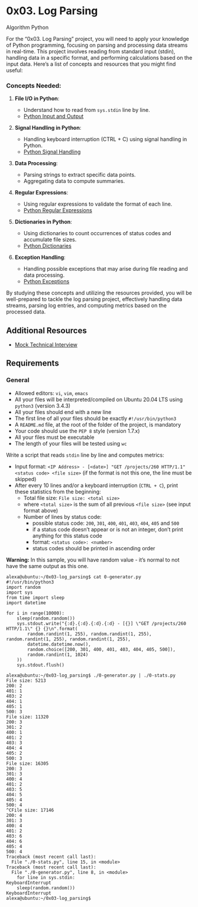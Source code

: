 <h1>0x03. Log Parsing</h1>

Algorithm Python<br>

<div class="panel-body">
    <p>For the &ldquo;0x03. Log Parsing&rdquo; project, you will need to apply your knowledge of Python programming, focusing on parsing and processing data streams in real-time. 
This project involves reading from standard input (stdin), handling data in a specific format, and performing calculations based on the input data. 
Here&rsquo;s a list of concepts and resources that you might find useful:</p>

<h3>Concepts Needed:</h3>

<ol>
<li><p><strong>File I/O in Python</strong>:</p>

<ul>
<li>Understand how to read from <code>sys.stdin</code> line by line.</li>
<li><a href="https://docs.python.org/3/tutorial/inputoutput.html" title="Python Input and Output" target="_blank">Python Input and Output</a></li>
</ul></li>
<li><p><strong>Signal Handling in Python</strong>:</p>

<ul>
<li>Handling keyboard interruption (CTRL + C) using signal handling in Python.</li>
<li><a href="https://docs.python.org/3/library/signal.html" title="Python Signal Handling" target="_blank">Python Signal Handling</a></li>
</ul></li>
<li><p><strong>Data Processing</strong>:</p>

<ul>
<li>Parsing strings to extract specific data points.</li>
<li>Aggregating data to compute summaries.</li>
</ul></li>
<li><p><strong>Regular Expressions</strong>:</p>

<ul>
<li>Using regular expressions to validate the format of each line.</li>
<li><a href="https://docs.python.org/3/library/re.html" title="Python Regular Expressions" target="_blank">Python Regular Expressions</a></li>
</ul></li>
<li><p><strong>Dictionaries in Python</strong>:</p>

<ul>
<li>Using dictionaries to count occurrences of status codes and accumulate file sizes.</li>
<li><a href="https://docs.python.org/3/tutorial/datastructures.html#dictionaries" title="Python Dictionaries" target="_blank">Python Dictionaries</a></li>
</ul></li>
<li><p><strong>Exception Handling</strong>:</p>

<ul>
<li>Handling possible exceptions that may arise during file reading and data processing.</li>
<li><a href="https://docs.python.org/3/tutorial/errors.html" title="Python Exceptions" target="_blank">Python Exceptions</a></li>
</ul></li>
</ol>

<p>By studying these concepts and utilizing the resources provided, you will be well-prepared to tackle the log parsing project, effectively handling data streams, parsing log entries, and computing metrics based on the processed data.</p>

<h2>Additional Resources</h2>

<ul>
<li><a href="https://www.youtube.com/watch?feature=shared&v=5dRTK-_Bzd0" title="Mock Technical Interview" target="_blank">Mock Technical Interview</a></li>
</ul>

<h2>Requirements</h2>

<h3>General</h3>

<ul>
<li>Allowed editors: <code>vi</code>, <code>vim</code>, <code>emacs</code></li>
<li>All your files will be interpreted/compiled on Ubuntu 20.04 LTS using <code>python3</code> (version 3.4.3)</li>
<li>All your files should end with a new line</li>
<li>The first line of all your files should be exactly <code>#!/usr/bin/python3</code></li>
<li>A <code>README.md</code> file, at the root of the folder of the project, is mandatory</li>
<li>Your code should use the <code>PEP 8</code> style (version 1.7.x)</li>
<li>All your files must be executable</li>
<li>The length of your files will be tested using <code>wc</code></li>
</ul>

  </div>

<p>Write a script that reads <code>stdin</code> line by line and computes metrics:</p>

<ul>
<li>Input format: <code>&lt;IP Address&gt; - [&lt;date&gt;] &quot;GET /projects/260 HTTP/1.1&quot; &lt;status code&gt; &lt;file size&gt;</code> (if the format is not this one, the line must be skipped)</li>
<li>After every 10 lines and/or a keyboard interruption (<code>CTRL + C</code>), print these statistics from the beginning:

<ul>
<li>Total file size: <code>File size: &lt;total size&gt;</code></li>
<li>where <code>&lt;total size&gt;</code> is the sum of all previous <code>&lt;file size&gt;</code> (see input format above)</li>
<li>Number of lines by status code: 

<ul>
<li>possible status code: <code>200</code>, <code>301</code>, <code>400</code>, <code>401</code>, <code>403</code>, <code>404</code>, <code>405</code> and <code>500</code></li>
<li>if a status code doesn&rsquo;t appear or is not an integer, don&rsquo;t print anything for this status code</li>
<li>format: <code>&lt;status code&gt;: &lt;number&gt;</code></li>
<li>status codes should be printed in ascending order</li>
</ul></li>
</ul></li>
</ul>

<p><strong>Warning:</strong> In this sample, you will have random value - it&rsquo;s normal to not have the same output as this one.</p>

<pre><code>alexa@ubuntu:~/0x03-log_parsing$ cat 0-generator.py
#!/usr/bin/python3
import random
import sys
from time import sleep
import datetime

for i in range(10000):
    sleep(random.random())
    sys.stdout.write(&quot;{:d}.{:d}.{:d}.{:d} - [{}] \&quot;GET /projects/260 HTTP/1.1\&quot; {} {}\n&quot;.format(
        random.randint(1, 255), random.randint(1, 255), random.randint(1, 255), random.randint(1, 255),
        datetime.datetime.now(),
        random.choice([200, 301, 400, 401, 403, 404, 405, 500]),
        random.randint(1, 1024)
    ))
    sys.stdout.flush()

alexa@ubuntu:~/0x03-log_parsing$ ./0-generator.py | ./0-stats.py 
File size: 5213
200: 2
401: 1
403: 2
404: 1
405: 1
500: 3
File size: 11320
200: 3
301: 2
400: 1
401: 2
403: 3
404: 4
405: 2
500: 3
File size: 16305
200: 3
301: 3
400: 4
401: 2
403: 5
404: 5
405: 4
500: 4
^CFile size: 17146
200: 4
301: 3
400: 4
401: 2
403: 6
404: 6
405: 4
500: 4
Traceback (most recent call last):
  File &quot;./0-stats.py&quot;, line 15, in &lt;module&gt;
Traceback (most recent call last):
  File &quot;./0-generator.py&quot;, line 8, in &lt;module&gt;
    for line in sys.stdin:
KeyboardInterrupt
    sleep(random.random())
KeyboardInterrupt
alexa@ubuntu:~/0x03-log_parsing$ 
</code></pre>
